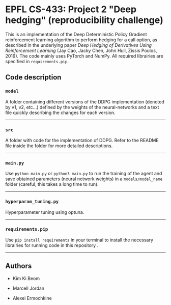 # EPFL CS-433: Project 2 "Deep hedging" (reproducibility challenge)


This is an implementation of the Deep Deterministic Policy Gradient reinforcement learning algorithm to perform hedging for a call option, as described in the underlying paper *Deep Hedging of Derivatives Using Reinforcement Learning* (Jay Cao, Jacky Chen, John Hull, Zissis Poulos, 2019). The code mainly uses PyTorch and NumPy. All required librairies are specified in `requirements.pip`. 



## Code description

### `model`

A folder containing different versions of the DDPG implementation (denoted by v1, v2, etc...) defined by the weights of the neural-networks and a text file quickly describing the changes for each version.

---

### `src`

A folder with code for the implementation of DDPG. Refer to the README file inside the folder for more detailed descriptions.

---

### `main.py`

Use `python main.py` or `python3 main.py` to run the training of the agent and save obtained parameters (neural network weights) in a `models/model_name` folder (careful, this takes a long time to run).

---

### `hyperparam_tuning.py`

Hyperparameter tuning using optuna. 

---

### `requirements.pip`

Use `pip install requirements` in your terminal to install the necessary librairies for running code in this repository .

---
## Authors

- Kim Ki Beom

- Marcell Jordan

- Alexei Ermochkine
